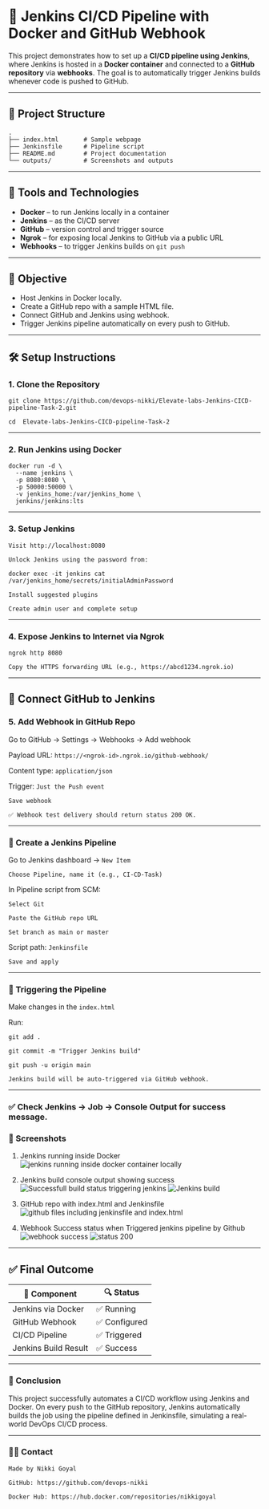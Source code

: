 # 🚀 Jenkins CI/CD Pipeline with Docker and GitHub Webhook

This project demonstrates how to set up a **CI/CD pipeline using Jenkins**, where Jenkins is hosted in a **Docker container** and connected to a **GitHub repository** via **webhooks**. The goal is to automatically trigger Jenkins builds whenever code is pushed to GitHub.

---

## 📁 Project Structure
```
. 
├── index.html       # Sample webpage
├── Jenkinsfile      # Pipeline script
├── README.md        # Project documentation
└── outputs/         # Screenshots and outputs
```
---

## 🧰 Tools and Technologies

- **Docker** – to run Jenkins locally in a container
- **Jenkins** – as the CI/CD server
- **GitHub** – version control and trigger source
- **Ngrok** – for exposing local Jenkins to GitHub via a public URL
- **Webhooks** – to trigger Jenkins builds on `git push`

---

## 📌 Objective

- Host Jenkins in Docker locally.
- Create a GitHub repo with a sample HTML file.
- Connect GitHub and Jenkins using webhook.
- Trigger Jenkins pipeline automatically on every push to GitHub.

---

## 🛠️ Setup Instructions

### 1. Clone the Repository

`git clone https://github.com/devops-nikki/Elevate-labs-Jenkins-CICD-pipeline-Task-2.git`

`cd  Elevate-labs-Jenkins-CICD-pipeline-Task-2`

---

### 2. Run Jenkins using Docker

```
docker run -d \
  --name jenkins \
  -p 8080:8080 \
  -p 50000:50000 \
  -v jenkins_home:/var/jenkins_home \
  jenkins/jenkins:lts
  ```
---

### 3. Setup Jenkins

`Visit http://localhost:8080`

`Unlock Jenkins using the password from:`

  `docker exec -it jenkins cat /var/jenkins_home/secrets/initialAdminPassword`

`Install suggested plugins`

`Create admin user and complete setup`

---

### 4. Expose Jenkins to Internet via Ngrok

`ngrok http 8080`

`Copy the HTTPS forwarding URL (e.g., https://abcd1234.ngrok.io)`

---

## 🔗 Connect GitHub to Jenkins

### 5. Add Webhook in GitHub Repo

Go to GitHub → Settings → Webhooks → Add webhook

Payload URL: `https://<ngrok-id>.ngrok.io/github-webhook/`

Content type: `application/json`

Trigger: `Just the Push event`

`Save webhook`

`✅ Webhook test delivery should return status 200 OK.`

---

### 📂 Create a Jenkins Pipeline

Go to Jenkins dashboard → `New Item`

`Choose Pipeline, name it (e.g., CI-CD-Task)`

In Pipeline script from SCM:

`Select Git`

`Paste the GitHub repo URL`

`Set branch as main or master`

Script path: `Jenkinsfile`


`Save and apply`

---

### 🧪 Triggering the Pipeline

Make changes in the `index.html`

Run:

`git add .`

`git commit -m "Trigger Jenkins build"`

`git push -u origin main`

`Jenkins build will be auto-triggered via GitHub webhook.`

--- 

### ✅ Check Jenkins → Job → Console Output for success message.

### 📸 Screenshots

1. Jenkins running inside Docker
![jenkins running inside docker container locally](outputs/jenkins_docker.png)

2. Jenkins build console output showing success
![Successfull build status triggering jenkins](outputs/success_jenkins.png)
![Jenkins build](outputs/status.png)

3. GitHub repo with index.html and Jenkinsfile
![github files including jenkinsfile and index.html](outputs/github_files.png)

4. Webhook Success status when Triggered jenkins pipeline by Github 
![webhook success](outputs/webhook_success.png)
![status 200](outputs/status_200.png)

---

## ✅ Final Outcome

| 🧩 Component           | 🔍 Status      |
|------------------------|-----------------|
| Jenkins via Docker     | ✅ Running      |
| GitHub Webhook         | ✅ Configured   |
| CI/CD Pipeline         | ✅ Triggered    |
| Jenkins Build Result   | ✅ Success      |

---

### 📖 Conclusion

This project successfully automates a CI/CD workflow using Jenkins and Docker. On every push to the GitHub repository, Jenkins automatically builds the job using the pipeline defined in Jenkinsfile, simulating a real-world DevOps CI/CD process.

---

### 🙋‍♀️ Contact

```
Made by Nikki Goyal

GitHub: https://github.com/devops-nikki

Docker Hub: https://hub.docker.com/repositories/nikkigoyal
```
